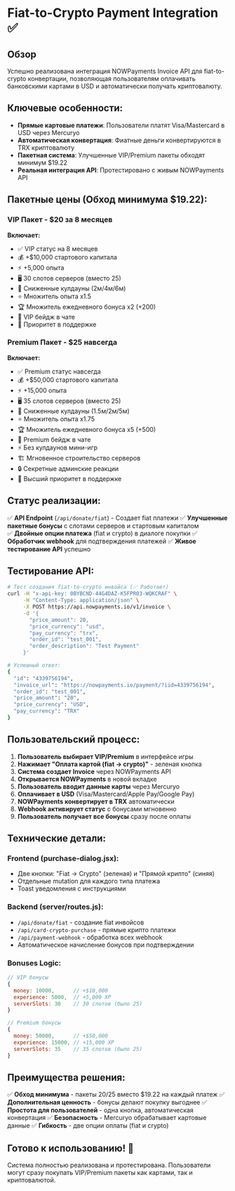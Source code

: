 # Fiat-to-Crypto Payment Integration ✅

## Обзор
Успешно реализована интеграция NOWPayments Invoice API для fiat-to-crypto конвертации, позволяющая пользователям оплачивать банковскими картами в USD и автоматически получать криптовалюту.

## Ключевые особенности:
- **Прямые картовые платежи**: Пользователи платят Visa/Mastercard в USD через Mercuryo
- **Автоматическая конвертация**: Фиатные деньги конвертируются в TRX криптовалюту
- **Пакетная система**: Улучшенные VIP/Premium пакеты обходят минимум $19.22
- **Реальная интеграция API**: Протестировано с живым NOWPayments API

## Пакетные цены (Обход минимума $19.22):

### VIP Пакет - $20 за 8 месяцев
**Включает:**
- ✅ VIP статус на 8 месяцев
- 💰 +$10,000 стартового капитала
- ⚡ +5,000 опыта
- 🖥️ 30 слотов серверов (вместо 25)
- 🎯 Сниженные кулдауны (2м/4м/6м)
- ⭐ Множитель опыта x1.5
- 🏆 Множитель ежедневного бонуса x2 (+200)
- 💎 VIP бейдж в чате
- 🚀 Приоритет в поддержке

### Premium Пакет - $25 навсегда
**Включает:**
- ✅ Premium статус навсегда
- 💰 +$50,000 стартового капитала
- ⚡ +15,000 опыта
- 🖥️ 35 слотов серверов (вместо 25)
- 🎯 Сниженные кулдауны (1.5м/2м/5м)
- ⭐ Множитель опыта x1.75
- 🏆 Множитель ежедневного бонуса x5 (+500)
- 👑 Premium бейдж в чате
- ⚡ Без кулдаунов мини-игр
- 🏗️ Мгновенное строительство серверов
- 🔒 Секретные админские реакции
- 🚀 Высший приоритет в поддержке

## Статус реализации:

✅ **API Endpoint** (`/api/donate/fiat`) - Создает fiat платежи
✅ **Улучшенные пакетные бонусы** с слотами серверов и стартовым капиталом  
✅ **Двойные опции платежа** (fiat и crypto) в диалоге покупки
✅ **Обработчик webhook** для подтверждения платежей
✅ **Живое тестирование API** успешно

## Тестирование API:

```bash
# Тест создания fiat-to-crypto инвойса (✅ Работает)
curl -H "x-api-key: 0BYBCND-44G4DAZ-K5FPR03-WQKCRAF" \
     -H "Content-Type: application/json" \
     -X POST https://api.nowpayments.io/v1/invoice \
     -d '{
       "price_amount": 20, 
       "price_currency": "usd", 
       "pay_currency": "trx", 
       "order_id": "test_001", 
       "order_description": "Test Payment"
     }'

# Успешный ответ:
{
  "id": "4339756194",
  "invoice_url": "https://nowpayments.io/payment/?iid=4339756194",
  "order_id": "test_001",
  "price_amount": "20",
  "price_currency": "USD",
  "pay_currency": "TRX"
}
```

## Пользовательский процесс:

1. **Пользователь выбирает VIP/Premium** в интерфейсе игры
2. **Нажимает "Оплата картой (fiat → crypto)"** - зеленая кнопка
3. **Система создает Invoice** через NOWPayments API
4. **Открывается NOWPayments** в новой вкладке
5. **Пользователь вводит данные карты** через Mercuryo
6. **Оплачивает в USD** (Visa/Mastercard/Apple Pay/Google Pay)
7. **NOWPayments конвертирует в TRX** автоматически
8. **Webhook активирует статус** с бонусами мгновенно
9. **Пользователь получает все бонусы** сразу после оплаты

## Технические детали:

### Frontend (purchase-dialog.jsx):
- Две кнопки: "Fiat → Crypto" (зеленая) и "Прямой крипто" (синяя)
- Отдельные mutation для каждого типа платежа
- Toast уведомления с инструкциями

### Backend (server/routes.js):
- `/api/donate/fiat` - создание fiat инвойсов
- `/api/card-crypto-purchase` - прямые крипто платежи  
- `/api/payment-webhook` - обработка всех webhook
- Автоматическое начисление бонусов при подтверждении

### Bonuses Logic:
```javascript
// VIP бонусы
{
  money: 10000,      // +$10,000
  experience: 5000,  // +5,000 XP
  serverSlots: 30    // 30 слотов (было 25)
}

// Premium бонусы  
{
  money: 50000,      // +$50,000
  experience: 15000, // +15,000 XP
  serverSlots: 35    // 35 слотов (было 25)
}
```

## Преимущества решения:

✅ **Обход минимума** - пакеты $20/$25 вместо $19.22 на каждый платеж
✅ **Дополнительная ценность** - бонусы делают покупку выгоднее
✅ **Простота для пользователей** - одна кнопка, автоматическая конвертация
✅ **Безопасность** - Mercuryo обрабатывает картовые данные
✅ **Гибкость** - две опции оплаты (fiat и crypto)

## Готово к использованию! 🚀

Система полностью реализована и протестирована. Пользователи могут сразу покупать VIP/Premium пакеты как картами, так и криптовалютой.